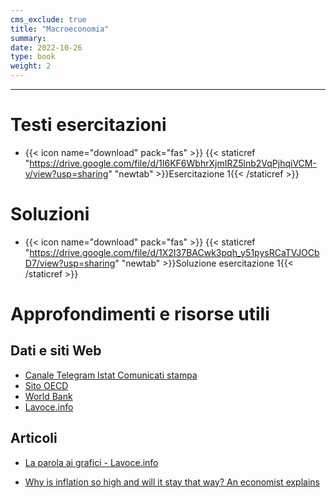 ```yaml
---
cms_exclude: true
title: "Macroeconomia"
summary: 
date: 2022-10-26
type: book
weight: 2
---
```


---


# Testi esercitazioni

- {{< icon name="download" pack="fas" >}} {{< staticref "https://drive.google.com/file/d/1I6KF6WbhrXjmIRZ5lnb2VqPjhqiVCM-v/view?usp=sharing" "newtab" >}}Esercitazione 1{{< /staticref >}}


# Soluzioni

- {{< icon name="download" pack="fas" >}} {{< staticref "https://drive.google.com/file/d/1X2I37BACwk3pqh_y51pysRCaTVJOCbD7/view?usp=sharing" "newtab" >}}Soluzione esercitazione 1{{< /staticref >}} 



# Approfondimenti e risorse utili

## Dati e siti Web
- [Canale Telegram Istat Comunicati stampa](https://t.me/istatstampa)
- [Sito OECD](https://www.oecd.org/)
- [World Bank](https://www.worldbank.org/en/home)
- [Lavoce.info](https://www.lavoce.info/)

## Articoli
-  [La parola ai grafici - Lavoce.info](https://www.lavoce.info/la-parola-ai-grafici/)

- [Why is inflation so high and will it stay that way? An economist explains](https://www.weforum.org/agenda/2022/05/inflation-rising-economist-explains/?utm_source=pocket_mylist)


 